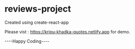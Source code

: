 # reviews-project

Created using create-react-app

Please vist : https://kripu-khadka-quotes.netlify.app for demo.


----Happy Coding----
